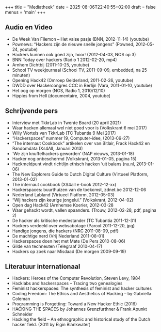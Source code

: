 +++
title = "Mediatheek"
date = 2025-08-06T22:40:55+02:00
draft = false
menus = 'main'
+++

## Audio en Video

- De Week Van Filemon – Het valse pasje (BNN, 2012-11-14) (youtube)
- Pownews: “Hackers zijn de nieuwe snelle jongens” (Powned, 2012-05-24, youtube)
- Hackers kunnen ook goed zijn, hoor! (2012-04-03, NOS op 3)
- BNN Today over hackers (Radio 1 2012-02-20, mp4)
- Arnhem Dichtbij (2011-10-25, youtube)
- School TV weekjournaal (School TV, 2011-09-09, embedded, na 25 minuten)
- Opening Hack42 (Omroep Gelderland, 2011-02-26, youtube)
- DWDD over Hackercongres CCC in Berlijn (Vara, 2011-01-10, youtube)
- Het oog op morgen (NOS, Radio 1, 2010/12/10)
- Hippies from Hell (documentaire, 2004, youtube)

## Schrijvende pers

- Interview met TkkrLab in Twente Board (20 april 2021)
- Waar hacken allemaal wel niet goed voor is (Volkskrant 6 mei 2017)
- Willy Wortels van TkkrLab (TC Tubantia 9 Mei 2017)
- “Hackerspaces” nummer 19, Computer-idee, (2013-09-27) 
- “The internaut Cookbook” artikelen over van Bitlair, Frack Hack42 en Randomdata (Xs4All, Januari 2013)
- ‘We zijn knuffelhackers geworden’ (NAP nieuws, 2013-01-18)
- Hacker nog onbeschermd (Volkskrant, 2013-01-05, pagina 15)
- Hackmeldpunt vindt richtlijn ethisch hacken ‘uit balans (nu.nl, 2013-01-06)
- The New Explorers Guide to Dutch Digital Culture (Virtueel Platform, 2013-01-02)
- The internaut cookbook (XS4all e-book 2012-12-xx)
- Hackerspaces: buurthuizen van de toekomst, zdnet.be 2012-12-06
- Nederland Labland (Virtueel Platform, 2012-05-03)
- “Wij hackers zijn keurige jongelui.” (Volkskrant, 2012-04-02)
- Open dag Hack42 (Arnhemse Koerier, 2012-03-28
- Waar gehackt wordt, vallen spaanders. (Trouw, 2012-02-28, pdf, pagina 2)
- De hacker als kritische medestander (TC Tubantia 2011-12-31)
- Hackers verdeeld over websabotage (Parool 2011-12-20, jpg)
- Handige jongens, die hackers (NRC 2011-08-09, pdf)
- De machtige nerd (Vrij Nederland 2011-08-01)
- Hackerspaces doen het met Mate (De Pers 2010-08-06)
- Gilde van techneuten (Telegraaf 2010-04-17)
- Hackers op zoek naar Misdaad (De morgen 2009-09-19)

## Literatuur internationaal

- Hackers: Heroes of the Computer Revolution, Steven Levy, 1984
- Hacklabs and hackerspaces – Tracing two genealogies
- Feminist hackerspaces: The synthesis of feminist and hacker cultures
- Coding Freedom: The Ethics and Aesthetics of Hacking – by Gabriella Coleman
- Programming is Forgetting: Toward a New Hacker Ethic (2016) 
- HACKING THE SPACES by Johannes Grenzfurthner & Frank Apunkt Schneider
- Hacking the field – An ethnographic and historical study of the Dutch hacker field. (2011 by Elgin Blankwater)

